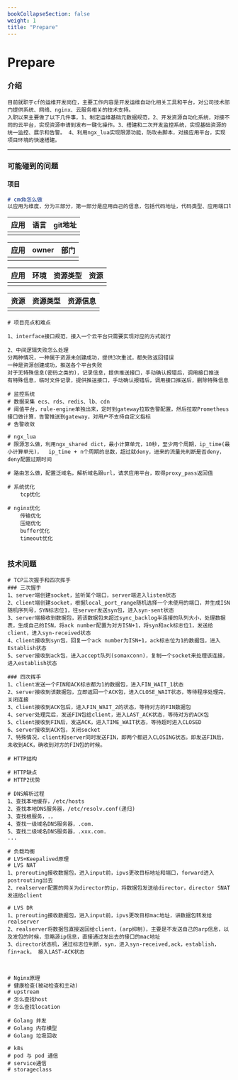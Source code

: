 ```yaml
---
bookCollapseSection: false
weight: 1
title: "Prepare"
---
```


# Prepare

### 介绍

```
目前就职于cf的运维开发岗位，主要工作内容是开发运维自动化相关工具和平台，对公司技术部门提供系统、网络、nginx、云服务相关的技术支持。
入职以来主要做了以下几件事，1、制定运维基础元数据规范，2、开发资源自动化系统，对接不同的云平台，实现资源申请到发布一键化操作。3、搭建和二次开发监控系统，实现基础资源的统一监控、展示和告警。 4、利用ngx_lua实现限源功能，防攻击脚本，对接应用平台，实现项目环境的快速搭建。
```

***

### 可能碰到的问题

#### 项目

```markdown
# cmdb怎么做
以应用为维度，分为三部分，第一部分是应用自己的信息，包括代码地址，代码类型、应用端口等信息，第二部分是应用归属，包括owner和部门，第三部分为资源信息，包括资源类型、环境、以及连接信息
```

| 应用 | 语言 | git地址 |
| ---- | ---- | ------- |
|      |      |         |

| 应用 | owner | 部门 |
| ---- | ----- | ---- |
|      |       |      |

| 应用 | 环境 | 资源类型 | 资源 |
| ---- | ---- | -------- | ---- |
|      |      |          |      |

| 资源 | 资源类型 | 资源信息 |
| ---- | -------- | -------- |
|      |          |          |

```
# 项目亮点和难点

1、interface接口规范，接入一个云平台只需要实现对应的方式就行

2、中间逻辑失败怎么处理
分两种情况，一种属于资源未创建成功，提供3次重试，都失败返回错误
一种是资源创建成功，推送各个平台失败
对于无特殊信息(密码之类的)，记录信息，提供推送接口，手动确认报错后，调用接口推送
有特殊信息，临时文件记录，提供推送接口，手动确认报错后，调用接口推送后，删除特殊信息

```



```
# 监控系统
# 数据采集 ecs、rds、redis、lb、cdn
# 阈值平台，rule-engine单独出来，定时到gateway拉取告警配置，然后拉取Prometheus接口做计算，告警推送到gateway，对用户不支持自定义指标
# 告警收敛
```



```
# ngx_lua
# 限源怎么做，利用ngx_shared dict，最小计算单元，10秒，至少两个周期，ip_time(最小计算单元)，  ip_time + n个周期的总数，超过就deny，进来的流量先判断是否deny，deny配置过期时间

# 路由怎么做，配置泛域名，解析域名跟url，请求应用平台，取得proxy_pass返回值

```



```
# 系统优化
	tcp优化
	
# nginx优化
	传输优化
	压缩优化
	buffer优化
	timeout优化
	
```





### 技术问题

```
# TCP三次握手和四次挥手
### 三次握手
1、server端创建socket，监听某个端口，server端进入listen状态
2、client端创建socket，根据local_port_range随机选择一个未使用的端口，并生成ISN随机序列号，SYN标志位1，往server发送syn包，进入syn-sent状态
3、server端接收到数据包，若该数据包未超过sync_backlog半连接的队列大小，处理数据表，生成自己的ISN，将ack number配置为对方ISN+1，将syn和ack标志位1，发送给client，进入syn-received状态
4、client接收到syn包，回复一个ack number为ISN+1，ack标志位为1的数据包，进入Establish状态
5、server接收到ack包，进入accept队列(somaxconn)，复制一个socket来处理该连接，进入establish状态

### 四次挥手
1、client发送一个FIN和ACK标志都为1的数据包，进入FIN_WAIT_1状态
2、server接收到该数据包，立即返回一个ACK包，进入CLOSE_WAIT状态，等待程序处理完，关闭连接
3、client接收到ACK包后，进入FIN_WAIT_2的状态，等待对方的FIN数据包
4、server处理完后，发送FIN包给client，进入LAST_ACK状态，等待对方的ACK包
5、client接收到FIN后，发送ACK，进入TIME_WAIT状态，等待超时进入CLOSED
6、server接收到ACK包，关闭socket
7、特殊情况，client和server同时发送FIN，即两个都进入CLOSING状态。即发送FIN后，未收到ACK，确收到对方的FIN包的时候。 

# HTTP结构

# HTTP缺点
# HTTP2优势

# DNS解析过程
1、查找本地缓存，/etc/hosts
2、查找本地DNS服务器，/etc/resolv.conf(递归)
3、查找根服务，.，
4、查找一级域名DNS服务器，.com.
5、查找二级域名DNS服务器，.xxx.com.
...

```

```
# 负载均衡
# LVS+Keepalived原理
# LVS NAT
1、prerouting接收数据包，进入input前，ipvs更改目标地址和端口，forward进入postrouting出去
2、realserver配置的网关为director的ip，将数据包发送给director，director SNAT发送给client

# LVS DR
1、prerouting接收数据包，进入input前，ipvs更改目标mac地址，讲数据包转发给realserver
2、realserver将数据包直接返回给client，(arp抑制)，主要是不发送自己的arp信息，以及发包的时候，忽略源ip信息，直接通过发出去的接口的mac地址
3、director状态机，通过标志位判断，syn，进入syn-received,ack，establish，  fin+ack， 接入LAST-ACK状态



# Nginx原理
# 健康检查(被动检查和主动)
# upstream
# 怎么查找host
# 怎么查找location
```

```
# Golang 并发
# Golang 内存模型
# Golang 垃圾回收
```

```
# k8s
# pod 与 pod 通信
# service通信
# storageclass
```

